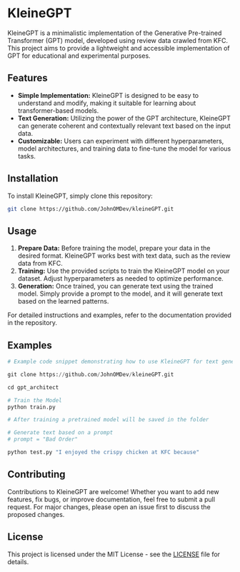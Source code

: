# KleineGPT

KleineGPT is a minimalistic implementation of the Generative Pre-trained Transformer (GPT) model, developed using review data crawled from KFC. This project aims to provide a lightweight and accessible implementation of GPT for educational and experimental purposes.

## Features

- **Simple Implementation:** KleineGPT is designed to be easy to understand and modify, making it suitable for learning about transformer-based models.
- **Text Generation:** Utilizing the power of the GPT architecture, KleineGPT can generate coherent and contextually relevant text based on the input data.
- **Customizable:** Users can experiment with different hyperparameters, model architectures, and training data to fine-tune the model for various tasks.

## Installation

To install KleineGPT, simply clone this repository:

```bash
git clone https://github.com/JohnOMDev/kleineGPT.git
```

## Usage

1. **Prepare Data:** Before training the model, prepare your data in the desired format. KleineGPT works best with text data, such as the review data from KFC.
2. **Training:** Use the provided scripts to train the KleineGPT model on your dataset. Adjust hyperparameters as needed to optimize performance.
3. **Generation:** Once trained, you can generate text using the trained model. Simply provide a prompt to the model, and it will generate text based on the learned patterns.

For detailed instructions and examples, refer to the documentation provided in the repository.

## Examples

```python
# Example code snippet demonstrating how to use KleineGPT for text generation

git clone https://github.com/JohnOMDev/kleineGPT.git

cd gpt_architect

# Train the Model
python train.py

# After training a pretrained model will be saved in the folder

# Generate text based on a prompt
# prompt = "Bad Order"

python test.py "I enjoyed the crispy chicken at KFC because"

```

## Contributing

Contributions to KleineGPT are welcome! Whether you want to add new features, fix bugs, or improve documentation, feel free to submit a pull request. For major changes, please open an issue first to discuss the proposed changes.

## License

This project is licensed under the MIT License - see the [LICENSE](LICENSE) file for details.
